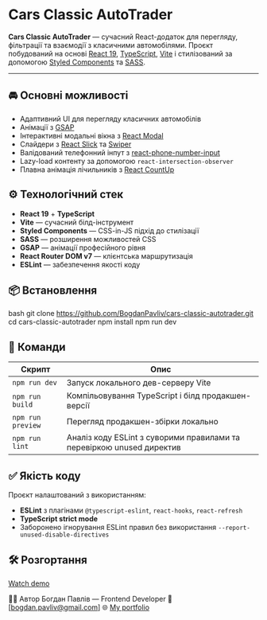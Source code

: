 # Cars Classic AutoTrader

**Cars Classic AutoTrader** — сучасний React-додаток для перегляду, фільтрації та взаємодії з класичними автомобілями. Проєкт побудований на основі [React 19](https://react.dev/), [TypeScript](https://www.typescriptlang.org/), [Vite](https://vitejs.dev/) і стилізований за допомогою [Styled Components](https://styled-components.com/) та [SASS](https://sass-lang.com/).

---

## 🚘 Основні можливості

- Адаптивний UI для перегляду класичних автомобілів
- Анімації з [GSAP](https://greensock.com/gsap/)
- Інтерактивні модальні вікна з [React Modal](https://github.com/reactjs/react-modal)
- Слайдери з [React Slick](https://react-slick.neostack.com/) та [Swiper](https://swiperjs.com/)
- Валідований телефонний інпут з [react-phone-number-input](https://catamphetamine.gitlab.io/react-phone-number-input/)
- Lazy-load контенту за допомогою `react-intersection-observer`
- Плавна анімація лічильників з [React CountUp](https://www.npmjs.com/package/react-countup)

## ⚙️ Технологічний стек

- **React 19** + **TypeScript**
- **Vite** — сучасний білд-інструмент
- **Styled Components** — CSS-in-JS підхід до стилізації
- **SASS** — розширення можливостей CSS
- **GSAP** — анімації професійного рівня
- **React Router DOM v7** — клієнтська маршрутизація
- **ESLint** — забезпечення якості коду

## 📦 Встановлення

bash
git clone https://github.com/BogdanPavliv/cars-classic-autotrader.git
cd cars-classic-autotrader
npm install
npm run dev

## 🚀 Команди

| Скрипт       | Опис                                                                 |
|--------------|----------------------------------------------------------------------|
| `npm run dev`     | Запуск локального дев-серверу Vite                                   |
| `npm run build`   | Компільовування TypeScript і білд продакшен-версії                 |
| `npm run preview` | Перегляд продакшен-збірки локально                                 |
| `npm run lint`    | Аналіз коду ESLint з суворими правилами та перевіркою unused директив |

## ✅ Якість коду

Проєкт налаштований з використанням:
- **ESLint** з плагінами `@typescript-eslint`, `react-hooks`, `react-refresh`
- **TypeScript strict mode**
- Заборонено ігнорування ESLint правил без використання `--report-unused-disable-directives`

## 🛠️ Розгортання

[Watch demo](https://cars-classic-autotrader.netlify.app/)

👨‍💻 Автор
Богдан Павлів — Frontend Developer
📧 [bogdan.pavliv@gmail.com]
🌐 [My portfolio](https://bogdan-pavliv.netlify.app)